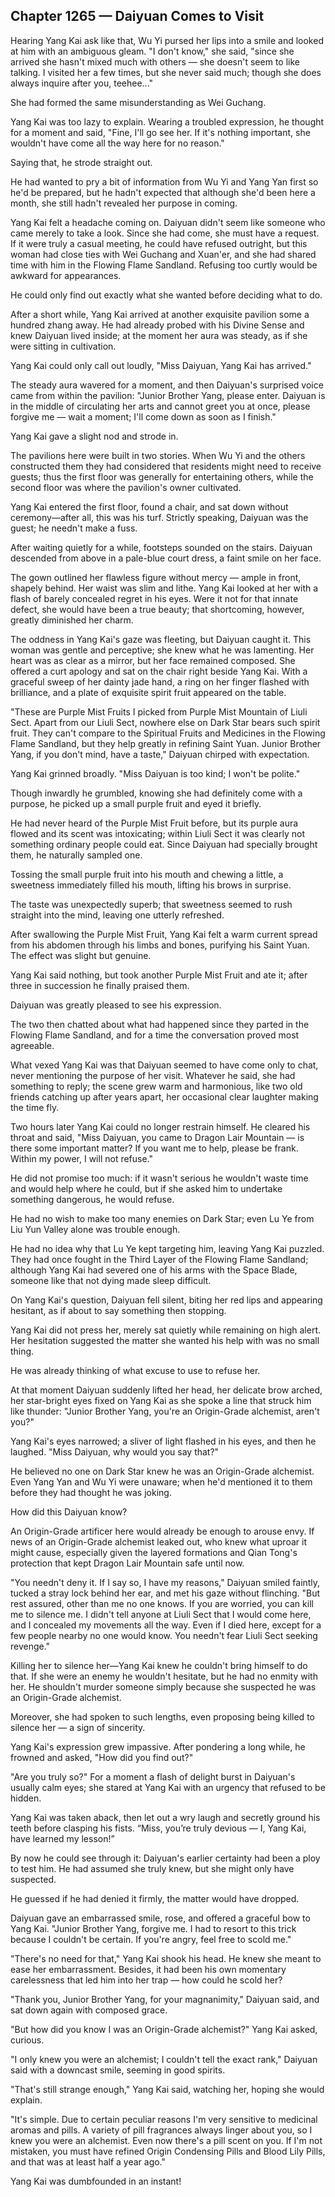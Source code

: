 ## Chapter 1265 — Daiyuan Comes to Visit

Hearing Yang Kai ask like that, Wu Yi pursed her lips into a smile and looked at him with an ambiguous gleam. "I don't know,"
she said, "since she arrived she hasn't mixed much with others — she doesn't seem to like talking. I visited her a few times, but she never said much; though she does always inquire after you, teehee..."

She had formed the same misunderstanding as Wei Guchang.

Yang Kai was too lazy to explain. Wearing a troubled expression, he thought for a moment and said, "Fine, I'll go see her. If it's nothing important, she wouldn't have come all the way here for no reason."

Saying that, he strode straight out.

He had wanted to pry a bit of information from Wu Yi and Yang Yan first so he'd be prepared, but he hadn't expected that although she'd been here a month, she still hadn't revealed her purpose in coming.

Yang Kai felt a headache coming on. Daiyuan didn't seem like someone who came merely to take a look. Since she had come, she must have a request. If it were truly a casual meeting, he could have refused outright, but this woman had close ties with Wei Guchang and Xuan'er, and she had shared time with him in the Flowing Flame Sandland. Refusing too curtly would be awkward for appearances.

He could only find out exactly what she wanted before deciding what to do.

After a short while, Yang Kai arrived at another exquisite pavilion some a hundred zhang away. He had already probed with his Divine Sense and knew Daiyuan lived inside; at the moment her aura was steady, as if she were sitting in cultivation.

Yang Kai could only call out loudly, "Miss Daiyuan, Yang Kai has arrived."

The steady aura wavered for a moment, and then Daiyuan's surprised voice came from within the pavilion: "Junior Brother Yang, please enter. Daiyuan is in the middle of circulating her arts and cannot greet you at once, please forgive me — wait a moment; I'll come down as soon as I finish."

Yang Kai gave a slight nod and strode in.

The pavilions here were built in two stories. When Wu Yi and the others constructed them they had considered that residents might need to receive guests; thus the first floor was generally for entertaining others, while the second floor was where the pavilion's owner cultivated.

Yang Kai entered the first floor, found a chair, and sat down without ceremony—after all, this was his turf. Strictly speaking, Daiyuan was the guest; he needn't make a fuss.

After waiting quietly for a while, footsteps sounded on the stairs. Daiyuan descended from above in a pale-blue court dress, a faint smile on her face.

The gown outlined her flawless figure without mercy — ample in front, shapely behind. Her waist was slim and lithe. Yang Kai looked at her with a flash of barely concealed regret in his eyes. Were it not for that innate defect, she would have been a true beauty; that shortcoming, however, greatly diminished her charm.

The oddness in Yang Kai's gaze was fleeting, but Daiyuan caught it. This woman was gentle and perceptive; she knew what he was lamenting. Her heart was as clear as a mirror, but her face remained composed. She offered a curt apology and sat on the chair right beside Yang Kai. With a graceful sweep of her dainty jade hand, a ring on her finger flashed with brilliance, and a plate of exquisite spirit fruit appeared on the table.

"These are Purple Mist Fruits I picked from Purple Mist Mountain of Liuli Sect. Apart from our Liuli Sect, nowhere else on Dark Star bears such spirit fruit. They can't compare to the Spiritual Fruits and Medicines in the Flowing Flame Sandland, but they help greatly in refining Saint Yuan. Junior Brother Yang, if you don't mind, have a taste," Daiyuan chirped with expectation.

Yang Kai grinned broadly. "Miss Daiyuan is too kind; I won't be polite."

Though inwardly he grumbled, knowing she had definitely come with a purpose, he picked up a small purple fruit and eyed it briefly.

He had never heard of the Purple Mist Fruit before, but its purple aura flowed and its scent was intoxicating; within Liuli Sect it was clearly not something ordinary people could eat. Since Daiyuan had specially brought them, he naturally sampled one.

Tossing the small purple fruit into his mouth and chewing a little, a sweetness immediately filled his mouth, lifting his brows in surprise.

The taste was unexpectedly superb; that sweetness seemed to rush straight into the mind, leaving one utterly refreshed.

After swallowing the Purple Mist Fruit, Yang Kai felt a warm current spread from his abdomen through his limbs and bones, purifying his Saint Yuan. The effect was slight but genuine.

Yang Kai said nothing, but took another Purple Mist Fruit and ate it; after three in succession he finally praised them.

Daiyuan was greatly pleased to see his expression.

The two then chatted about what had happened since they parted in the Flowing Flame Sandland, and for a time the conversation proved most agreeable.

What vexed Yang Kai was that Daiyuan seemed to have come only to chat, never mentioning the purpose of her visit. Whatever he said, she had something to reply; the scene grew warm and harmonious, like two old friends catching up after years apart, her occasional clear laughter making the time fly.

Two hours later Yang Kai could no longer restrain himself. He cleared his throat and said, "Miss Daiyuan, you came to Dragon Lair Mountain — is there some important matter? If you want me to help, please be frank. Within my power, I will not refuse."

He did not promise too much: if it wasn't serious he wouldn't waste time and would help where he could, but if she asked him to undertake something dangerous, he would refuse.

He had no wish to make too many enemies on Dark Star; even Lu Ye from Liu Yun Valley alone was trouble enough.

He had no idea why that Lu Ye kept targeting him, leaving Yang Kai puzzled. They had once fought in the Third Layer of the Flowing Flame Sandland; although Yang Kai had severed one of his arms with the Space Blade, someone like that not dying made sleep difficult.

On Yang Kai's question, Daiyuan fell silent, biting her red lips and appearing hesitant, as if about to say something then stopping.

Yang Kai did not press her, merely sat quietly while remaining on high alert. Her hesitation suggested the matter she wanted his help with was no small thing.

He was already thinking of what excuse to use to refuse her.

At that moment Daiyuan suddenly lifted her head, her delicate brow arched, her star-bright eyes fixed on Yang Kai as she spoke a line that struck him like thunder: "Junior Brother Yang, you're an Origin-Grade alchemist, aren't you?"

Yang Kai's eyes narrowed; a sliver of light flashed in his eyes, and then he laughed. "Miss Daiyuan, why would you say that?"

He believed no one on Dark Star knew he was an Origin-Grade alchemist. Even Yang Yan and Wu Yi were unaware; when he'd mentioned it to them before they had thought he was joking.

How did this Daiyuan know?

An Origin-Grade artificer here would already be enough to arouse envy. If news of an Origin-Grade alchemist leaked out, who knew what uproar it might cause, especially given the layered formations and Qian Tong's protection that kept Dragon Lair Mountain safe until now.

"You needn't deny it. If I say so, I have my reasons," Daiyuan smiled faintly, tucked a stray lock behind her ear, and met his gaze without flinching. "But rest assured, other than me no one knows. If you are worried, you can kill me to silence me. I didn't tell anyone at Liuli Sect that I would come here, and I concealed my movements all the way. Even if I died here, except for a few people nearby no one would know. You needn't fear Liuli Sect seeking revenge."

Killing her to silence her—Yang Kai knew he couldn't bring himself to do that. If she were an enemy he wouldn't hesitate, but he had no enmity with her. He shouldn't murder someone simply because she suspected he was an Origin-Grade alchemist.

Moreover, she had spoken to such lengths, even proposing being killed to silence her — a sign of sincerity.

Yang Kai's expression grew impassive. After pondering a long while, he frowned and asked, "How did you find out?"

"Are you truly so?" For a moment a flash of delight burst in Daiyuan's usually calm eyes; she stared at Yang Kai with an urgency that refused to be hidden.

Yang Kai was taken aback, then let out a wry laugh and secretly ground his teeth before clasping his fists. “Miss, you’re truly devious — I, Yang Kai, have learned my lesson!”

By now he could see through it: Daiyuan's earlier certainty had been a ploy to test him. He had assumed she truly knew, but she might only have suspected.

He guessed if he had denied it firmly, the matter would have dropped.

Daiyuan gave an embarrassed smile, rose, and offered a graceful bow to Yang Kai. "Junior Brother Yang, forgive me. I had to resort to this trick because I couldn't be certain. If you're angry, feel free to scold me."

"There's no need for that," Yang Kai shook his head. He knew she meant to ease her embarrassment. Besides, it had been his own momentary carelessness that led him into her trap — how could he scold her?

"Thank you, Junior Brother Yang, for your magnanimity," Daiyuan said, and sat down again with composed grace.

"But how did you know I was an Origin-Grade alchemist?" Yang Kai asked, curious.

"I only knew you were an alchemist; I couldn't tell the exact rank," Daiyuan said with a downcast smile, seeming in good spirits.

"That's still strange enough," Yang Kai said, watching her, hoping she would explain.

"It's simple. Due to certain peculiar reasons I'm very sensitive to medicinal aromas and pills. A variety of pill fragrances always linger about you, so I knew you were an alchemist. Even now there's a pill scent on you. If I'm not mistaken, you must have refined Origin Condensing Pills and Blood Lily Pills, and that was at least half a year ago."

Yang Kai was dumbfounded in an instant!